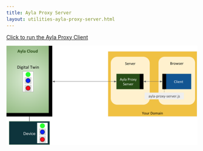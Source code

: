```yaml
---
title: Ayla Proxy Server
layout: utilities-ayla-proxy-server.html
---
```


[Click to run the Ayla Proxy Client](https://docs.aylanetworks.com/utilities/ayla-proxy-server/source/client.html)

<div class="row hspace">
<div class="col-lg-8 col-md-10 col-sm-12">
<img class="img-fluid" src="ayla-proxy-server.png">
</div>
</div>

